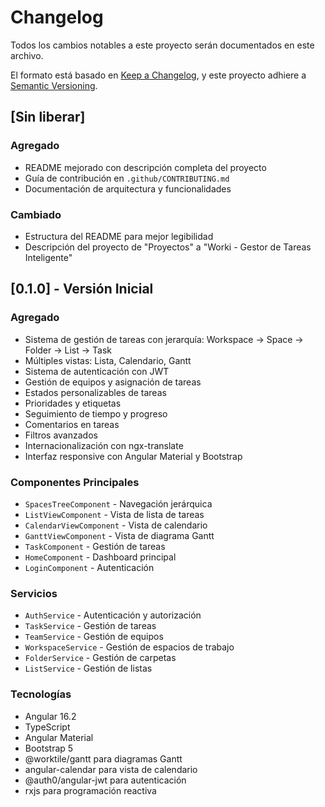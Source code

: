 # Changelog

Todos los cambios notables a este proyecto serán documentados en este archivo.

El formato está basado en [Keep a Changelog](https://keepachangelog.com/es-ES/1.0.0/),
y este proyecto adhiere a [Semantic Versioning](https://semver.org/spec/v2.0.0.html).

## [Sin liberar]

### Agregado
- README mejorado con descripción completa del proyecto
- Guía de contribución en `.github/CONTRIBUTING.md`
- Documentación de arquitectura y funcionalidades

### Cambiado
- Estructura del README para mejor legibilidad
- Descripción del proyecto de "Proyectos" a "Worki - Gestor de Tareas Inteligente"

## [0.1.0] - Versión Inicial

### Agregado
- Sistema de gestión de tareas con jerarquía: Workspace → Space → Folder → List → Task
- Múltiples vistas: Lista, Calendario, Gantt
- Sistema de autenticación con JWT
- Gestión de equipos y asignación de tareas
- Estados personalizables de tareas
- Prioridades y etiquetas
- Seguimiento de tiempo y progreso
- Comentarios en tareas
- Filtros avanzados
- Internacionalización con ngx-translate
- Interfaz responsive con Angular Material y Bootstrap

### Componentes Principales
- `SpacesTreeComponent` - Navegación jerárquica
- `ListViewComponent` - Vista de lista de tareas
- `CalendarViewComponent` - Vista de calendario
- `GanttViewComponent` - Vista de diagrama Gantt
- `TaskComponent` - Gestión de tareas
- `HomeComponent` - Dashboard principal
- `LoginComponent` - Autenticación

### Servicios
- `AuthService` - Autenticación y autorización
- `TaskService` - Gestión de tareas
- `TeamService` - Gestión de equipos
- `WorkspaceService` - Gestión de espacios de trabajo
- `FolderService` - Gestión de carpetas
- `ListService` - Gestión de listas

### Tecnologías
- Angular 16.2
- TypeScript
- Angular Material
- Bootstrap 5
- @worktile/gantt para diagramas Gantt
- angular-calendar para vista de calendario
- @auth0/angular-jwt para autenticación
- rxjs para programación reactiva